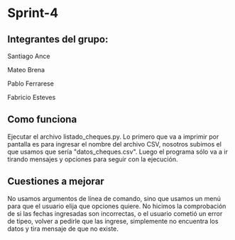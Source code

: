 # Sprint-4

## Integrantes del grupo:

Santiago Ance

Mateo Brena

Pablo Ferrarese

Fabricio Esteves


## Como funciona
Ejecutar el archivo listado_cheques.py. 
Lo primero que va a imprimir por pantalla es para ingresar el nombre del archivo CSV, nosotros subimos el que usamos que sería "datos_cheques.csv". 
Luego el programa sólo va a ir tirando mensajes y opciones para seguir con la ejecución.


## Cuestiones a mejorar
No usamos argumentos de línea de comando, sino que usamos un menú para que el usuario elija que opciones quiere.
No hicimos la comprobación de si las fechas ingresadas son incorrectas, o el usuario cometió un error de tipeo, volver a pedirle que las ingrese, simplemente no encuentra los datos y tira mensaje de que no existe.
